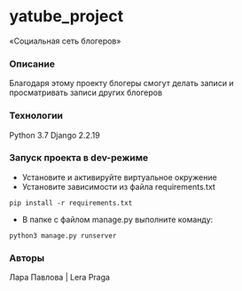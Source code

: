 # yatube_project
 «Социальная сеть блогеров»

### Описание
Благодаря этому проекту блогеры смогут делать записи и просматривать записи других блогеров
### Технологии
Python 3.7
Django 2.2.19
### Запуск проекта в dev-режиме
- Установите и активируйте виртуальное окружение
- Установите зависимости из файла requirements.txt
```
pip install -r requirements.txt
``` 
- В папке с файлом manage.py выполните команду:
```
python3 manage.py runserver
```
### Авторы
Лара Павлова | Lera Praga